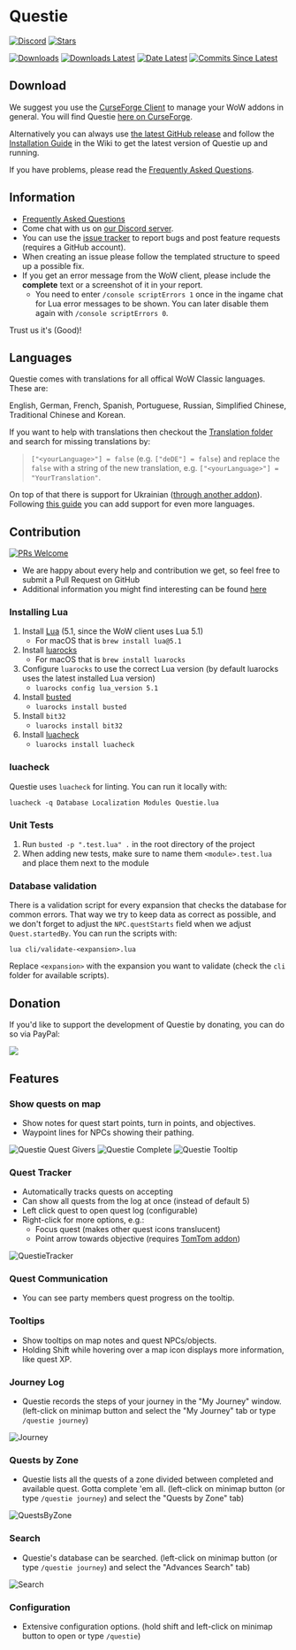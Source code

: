 # Questie

[![Discord](https://img.shields.io/badge/discord-Questie-738bd7)](https://discord.gg/s33MAYKeZd)
[![Stars](https://img.shields.io/github/stars/Questie/Questie)](https://img.shields.io/github/stars/Questie/Questie)

[![Downloads](https://img.shields.io/github/downloads/Questie/Questie/total.svg)](https://github.com/Questie/Questie/releases/)
[![Downloads Latest](https://img.shields.io/github/downloads/Questie/Questie/v11.7.1/total.svg)](https://github.com/Questie/Questie/releases/latest)
[![Date Latest](https://img.shields.io/github/release-date/Questie/Questie.svg)](https://github.com/Questie/Questie/releases/latest)
[![Commits Since Latest](https://img.shields.io/github/commits-since/Questie/Questie/latest.svg)](https://github.com/Questie/Questie/commits/master)


## Download
We suggest you use the [CurseForge Client](https://curseforge.overwolf.com/) to manage your WoW addons in general. You will find Questie [here on CurseForge](https://www.curseforge.com/wow/addons/questie).

Alternatively you can always use [the latest GitHub release](https://github.com/Questie/Questie/releases/latest) and follow the [Installation Guide](https://github.com/Questie/Questie/wiki/Installation-Guide) in the Wiki to get the latest version of Questie up and running.

If you have problems, please read the [Frequently Asked Questions](https://github.com/Questie/Questie/wiki/FAQ-for-Classic-(1.13)).


## Information
- [Frequently Asked Questions](https://github.com/Questie/Questie/wiki/FAQ)
- Come chat with us on [our Discord server](https://discord.gg/s33MAYKeZd).
- You can use the [issue tracker](https://github.com/Questie/Questie/issues) to report bugs and post feature requests (requires a GitHub account).
- When creating an issue please follow the templated structure to speed up a possible fix.
- If you get an error message from the WoW client, please include the **complete** text or a screenshot of it in your report.
    - You need to enter `/console scriptErrors 1` once in the ingame chat for Lua error messages to be shown. You can later disable them again with `/console scriptErrors 0`.

Trust us it's (Good)!

## Languages

Questie comes with translations for all offical WoW Classic languages. These are:

English, German, French, Spanish, Portuguese, Russian, Simplified Chinese, Traditional Chinese and Korean.

If you want to help with translations then checkout the [Translation folder](https://github.com/Questie/Questie/tree/master/Localization/Translations) and search for missing translations by:
> `["<yourLanguage>"] = false` (e.g. `["deDE"] = false`) and replace the `false` with a string of the new translation, e.g. `["<yourLanguage>"] = "YourTranslation"`.

On top of that there is support for Ukrainian ([through another addon](https://www.curseforge.com/wow/addons/questie-translation-ukrainian)).
Following [this guide](https://github.com/Questie/Questie/wiki/Localization-to-more-languages) you can add support for even more languages.

## Contribution

[![PRs Welcome](https://img.shields.io/badge/PRs-welcome-brightgreen.svg)](http://makeapullrequest.com)
- We are happy about every help and contribution we get, so feel free to submit a Pull Request on GitHub
- Additional information you might find interesting can be found [here](https://github.com/Questie/Questie/wiki/Contributing)

### Installing Lua

1. Install [Lua](https://www.lua.org/download.html) (5.1, since the WoW client uses Lua 5.1)
   - For macOS that is `brew install lua@5.1`
2. Install [luarocks](https://luarocks.org/)
   - For macOS that is `brew install luarocks`
3. Configure `luarocks` to use the correct Lua version (by default luarocks uses the latest installed Lua version)
   - `luarocks config lua_version 5.1`
4. Install [busted](https://github.com/lunarmodules/busted)
   - `luarocks install busted`
5. Install `bit32`
    - `luarocks install bit32`
6. Install [luacheck](https://github.com/lunarmodules/luacheck)
    - `luarocks install luacheck`

### luacheck

Questie uses `luacheck` for linting. You can run it locally with:

`luacheck -q Database Localization Modules Questie.lua`

### Unit Tests

1. Run `busted -p ".test.lua" .` in the root directory of the project
2. When adding new tests, make sure to name them `<module>.test.lua` and place them next to the module

### Database validation

There is a validation script for every expansion that checks the database for common errors. That way we try to keep data as correct as possible, and we don't forget to adjust the `NPC.questStarts` field when we adjust `Quest.startedBy`. You can run the scripts with:

`lua cli/validate-<expansion>.lua`

Replace `<expansion>` with the expansion you want to validate (check the `cli` folder for available scripts).

## Donation
If you'd like to support the development of Questie by donating, you can do so via PayPal:

<a href="https://www.paypal.com/cgi-bin/webscr?cmd=_s-xclick&hosted_button_id=JCUBJWKT395ME&source=url"><img src="https://www.paypalobjects.com/en_US/i/btn/btn_donate_LG.gif"/></a>

## Features

### Show quests on map
- Show notes for quest start points, turn in points, and objectives.
- Waypoint lines for NPCs showing their pathing.

![Questie Quest Givers](https://i.imgur.com/4abi5yu.png)
![Questie Complete](https://i.imgur.com/DgvBHyh.png)
![Questie Tooltip](https://i.imgur.com/uPykHKC.png)

### Quest Tracker
- Automatically tracks quests on accepting
- Can show all quests from the log at once (instead of default 5)
- Left click quest to open quest log (configurable)
- Right-click for more options, e.g.:
    - Focus quest (makes other quest icons translucent)
    - Point arrow towards objective (requires [TomTom addon](https://www.curseforge.com/wow/addons/tomtom))

![QuestieTracker](https://user-images.githubusercontent.com/8838573/67285596-24dbab00-f4d8-11e9-9ae1-7dd6206b5e48.png)

### Quest Communication
- You can see party members quest progress on the tooltip.

### Tooltips
- Show tooltips on map notes and quest NPCs/objects.
- Holding Shift while hovering over a map icon displays more information, like quest XP.

### Journey Log
- Questie records the steps of your journey in the "My Journey" window. (left-click on minimap button and select the "My Journey" tab or type `/questie journey`)

![Journey](https://user-images.githubusercontent.com/8838573/67285651-3cb32f00-f4d8-11e9-95d8-e8ceb2a8d871.png)

### Quests by Zone
- Questie lists all the quests of a zone divided between completed and available quest. Gotta complete 'em all. (left-click on minimap button (or type `/questie journey`) and select the "Quests by Zone" tab)

![QuestsByZone](https://user-images.githubusercontent.com/8838573/67285665-450b6a00-f4d8-11e9-9283-325d26c7c70d.png)

### Search
- Questie's database can be searched. (left-click on minimap button (or type `/questie journey`) and select the "Advances Search" tab)

![Search](https://user-images.githubusercontent.com/8838573/67285691-4f2d6880-f4d8-11e9-8656-b3e37dce2f05.png)

### Configuration
- Extensive configuration options. (hold shift and left-click on minimap button to open or type `/questie`)


